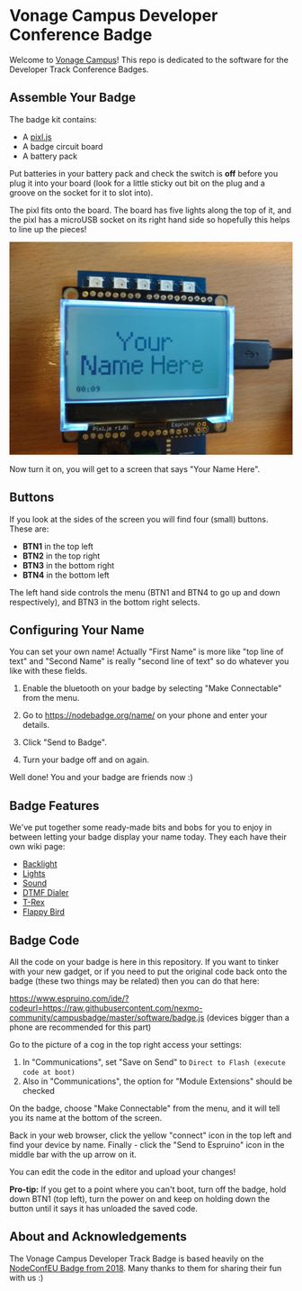 # Vonage Campus Developer Conference Badge

Welcome to [Vonage Campus](https://www.vonage.com/campus/)! This repo is dedicated to the software for the Developer Track Conference Badges.

## Assemble Your Badge

The badge kit contains:

* A [pixl.js](http://www.espruino.com/Pixl.js)
* A badge circuit board
* A battery pack

Put batteries in your battery pack and check the switch is **off** before you plug it into your board (look for a little sticky out bit on the plug and a groove on the socket for it to slot into).

The pixl fits onto the board. The board has five lights along the top of it, and the pixl has a microUSB socket on its right hand side so hopefully this helps to line up the pieces!

<img src="images/pixl.jpg" />

Now turn it on, you will get to a screen that says "Your Name Here".

## Buttons

If you look at the sides of the screen you will find four (small) buttons. These are:

* **BTN1** in the top left
* **BTN2** in the top right
* **BTN3** in the bottom right
* **BTN4** in the bottom left

The left hand side controls the menu (BTN1 and BTN4 to go up and down respectively), and BTN3 in the bottom right selects.

## Configuring Your Name

You can set your own name! Actually "First Name" is more like "top line of text" and "Second Name" is really "second line of text" so do whatever you like with these fields.

1. Enable the bluetooth on your badge by selecting "Make Connectable" from the menu.

2. Go to <https://nodebadge.org/name/> on your phone and enter your details.

3. Click "Send to Badge".

4. Turn your badge off and on again.

Well done! You and your badge are friends now :)

## Badge Features

We've put together some ready-made bits and bobs for you to enjoy in between letting your badge display your name today. They each have their own wiki page:

* [Backlight](https://github.com/nexmo-community/campusbadge/wiki/Backlight)
* [Lights](https://github.com/nexmo-community/campusbadge/wiki/Lights)
* [Sound](https://github.com/nexmo-community/campusbadge/wiki/Sound)
* [DTMF Dialer](https://github.com/nexmo-community/campusbadge/wiki/DTMF-Dialer)
* [T-Rex](https://github.com/nexmo-community/campusbadge/wiki/T-Rex)
* [Flappy Bird](https://github.com/nexmo-community/campusbadge/wiki/FlappyBird)

## Badge Code

All the code on your badge is here in this repository. If you want to tinker with your new gadget, or if you need to put the original code back onto the badge (these two things may be related) then you can do that here:

<https://www.espruino.com/ide/?codeurl=https://raw.githubusercontent.com/nexmo-community/campusbadge/master/software/badge.js> (devices bigger than a phone are recommended for this part)

Go to the picture of a cog in the top right access your settings:

1. In "Communications", set "Save on Send" to `Direct to Flash (execute code at boot)`
2. Also in "Communications",  the option for "Module Extensions" should be checked

On the badge, choose "Make Connectable" from the menu, and it will tell you its name at the bottom of the screen.

Back in your web browser, click the yellow "connect" icon in the top left and find your device by name. Finally - click the "Send to Espruino" icon in the middle bar with the up arrow on it.

You can edit the code in the editor and upload your changes!

**Pro-tip:** If you get to a point where you can't boot, turn off the badge, hold down BTN1 (top left), turn the power on and keep on holding down the button until it says it has unloaded the saved code.

## About and Acknowledgements

The Vonage Campus Developer Track Badge is based heavily on the [NodeConfEU Badge from 2018](https://github.com/nearform/nceubadge2018). Many thanks to them for sharing their fun with us :)


